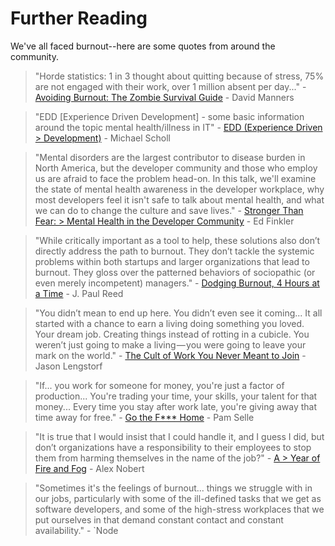 Further Reading
===============

We've all faced burnout--here are some quotes from around the community.

> "Horde statistics: 1 in 3 thought about quitting because of stress, 75% are not engaged with their work, over 1 million absent per day..." - [Avoiding Burnout: The Zombie Survival Guide][1] - David Manners


> "EDD \[Experience Driven Development\] - some basic information around the topic mental health/illness in IT" - [EDD (Experience Driven > Development)][2] - Michael Scholl


> "Mental disorders are the largest contributor to disease burden in North America, but the developer community and those who employ us are afraid to face the problem head-on. In this talk, we'll examine the state of mental health awareness in the developer workplace, why most developers feel it isn't safe to talk about mental health, and what we can do to change the culture and save lives." - [Stronger Than Fear: > Mental Health in the Developer Community][3] - Ed Finkler


> "While critically important as a tool to help, these solutions also don’t directly address the path to burnout. They don’t tackle the systemic problems within both startups and larger organizations that lead to burnout. They gloss over the patterned behaviors of sociopathic (or even merely incompetent) managers." - [Dodging Burnout, 4 Hours at a Time][4] - J. Paul Reed


> "You didn’t mean to end up here. You didn’t even see it coming... It all started with a chance to earn a living doing something you loved. Your dream job. Creating things instead of rotting in a cubicle. You weren’t just going to make a living — you were going to leave your mark on the world." - [The Cult of Work You Never Meant to Join][5] - Jason Lengstorf


> "If... you work for someone for money, you're just a factor of production... You're trading your time, your skills, your talent for that money... Every time you stay after work late, you're giving away that time away for free." - [Go the F*** Home][6] - Pam Selle


> "It is true that I would insist that I could handle it, and I guess I did, but don’t organizations have a responsibility to their employees to stop them from harming themselves in the name of the job?" - [A > Year of Fire and Fog][7] - Alex Nobert


> "Sometimes it's the feelings of burnout... things we struggle with in our jobs, particularly with some of the ill-defined tasks that we get as software developers, and some of the high-stress workplaces that we put ourselves in that demand constant contact and constant availability." - \`Node

[1]: https://github.com/dmanners/avoiding-burnout/blob/master/Avoiding%20Burnout.pdf
[2]: https://speakerdeck.com/mischosch/developers-mental-health
[3]: https://github.com/cascadiajs/2015.cascadiajs.com/issues/228
[4]: https://medium.com/@jpaulreed/dodging-burnout-4-hours-at-a-time-965f1921e6a2
[5]: http://lengstorf.com/overkill-cult/?utm_source=burnout-io
[6]: https://www.youtube.com/watch?v=YBoS-svKdgs
[7]: https://medium.com/@nobert/a-year-of-fire-and-fog-2c68f90c74e4
